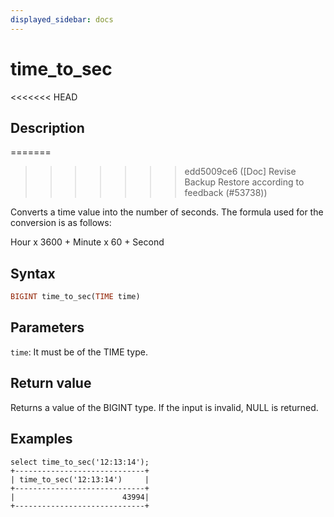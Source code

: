 ```yaml
---
displayed_sidebar: docs
---
```


# time_to_sec

<<<<<<< HEAD
## Description
=======

>>>>>>> edd5009ce6 ([Doc] Revise Backup Restore according to feedback (#53738))

Converts a time value into the number of seconds. The formula used for the conversion is as follows:

Hour x 3600 + Minute x 60 + Second

## Syntax

```Haskell
BIGINT time_to_sec(TIME time)
```

## Parameters

`time`: It must be of the TIME type.

## Return value

Returns a value of the BIGINT type. If the input is invalid, NULL is returned.

## Examples

```plain text
select time_to_sec('12:13:14');
+-----------------------------+
| time_to_sec('12:13:14')     |
+-----------------------------+
|                        43994|
+-----------------------------+
```
